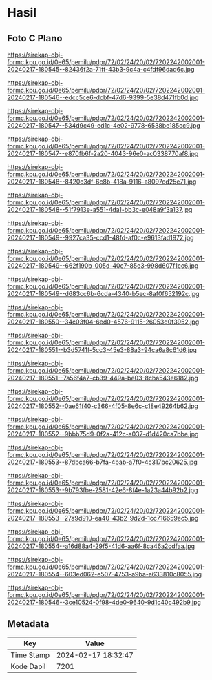# Hasil

## Foto C Plano

https://sirekap-obj-formc.kpu.go.id/0e65/pemilu/pdpr/72/02/24/20/02/7202242002001-20240217-180545--82436f2a-71ff-43b3-9c4a-c4fdf96dad6c.jpg

https://sirekap-obj-formc.kpu.go.id/0e65/pemilu/pdpr/72/02/24/20/02/7202242002001-20240217-180546--edcc5ce6-dcbf-47d6-9399-5e38d471fb0d.jpg

https://sirekap-obj-formc.kpu.go.id/0e65/pemilu/pdpr/72/02/24/20/02/7202242002001-20240217-180547--534d9c49-ed1c-4e02-9778-6538be185cc9.jpg

https://sirekap-obj-formc.kpu.go.id/0e65/pemilu/pdpr/72/02/24/20/02/7202242002001-20240217-180547--e870fb6f-2a20-4043-96e0-ac0338770af8.jpg

https://sirekap-obj-formc.kpu.go.id/0e65/pemilu/pdpr/72/02/24/20/02/7202242002001-20240217-180548--8420c3df-6c8b-418a-9116-a8097ed25e71.jpg

https://sirekap-obj-formc.kpu.go.id/0e65/pemilu/pdpr/72/02/24/20/02/7202242002001-20240217-180548--51f7913e-a551-4da1-bb3c-e048a9f3a137.jpg

https://sirekap-obj-formc.kpu.go.id/0e65/pemilu/pdpr/72/02/24/20/02/7202242002001-20240217-180549--9927ca35-ccd1-48fd-af0c-e9613fad1972.jpg

https://sirekap-obj-formc.kpu.go.id/0e65/pemilu/pdpr/72/02/24/20/02/7202242002001-20240217-180549--662f190b-005d-40c7-85e3-998d607f1cc6.jpg

https://sirekap-obj-formc.kpu.go.id/0e65/pemilu/pdpr/72/02/24/20/02/7202242002001-20240217-180549--d683cc6b-6cda-4340-b5ec-8af0f652192c.jpg

https://sirekap-obj-formc.kpu.go.id/0e65/pemilu/pdpr/72/02/24/20/02/7202242002001-20240217-180550--34c03f04-6ed0-4576-9115-26053d0f3952.jpg

https://sirekap-obj-formc.kpu.go.id/0e65/pemilu/pdpr/72/02/24/20/02/7202242002001-20240217-180551--b3d5741f-5cc3-45e3-88a3-94ca6a8c61d6.jpg

https://sirekap-obj-formc.kpu.go.id/0e65/pemilu/pdpr/72/02/24/20/02/7202242002001-20240217-180551--7a56f4a7-cb39-449a-be03-8cba543e6182.jpg

https://sirekap-obj-formc.kpu.go.id/0e65/pemilu/pdpr/72/02/24/20/02/7202242002001-20240217-180552--0ae61f40-c366-4f05-8e6c-c18e49264b62.jpg

https://sirekap-obj-formc.kpu.go.id/0e65/pemilu/pdpr/72/02/24/20/02/7202242002001-20240217-180552--9bbb75d9-0f2a-412c-a037-d1d420ca7bbe.jpg

https://sirekap-obj-formc.kpu.go.id/0e65/pemilu/pdpr/72/02/24/20/02/7202242002001-20240217-180553--87dbca66-b7fa-4bab-a7f0-4c317bc20625.jpg

https://sirekap-obj-formc.kpu.go.id/0e65/pemilu/pdpr/72/02/24/20/02/7202242002001-20240217-180553--9b793fbe-2581-42e6-8f4e-1a23a44b92b2.jpg

https://sirekap-obj-formc.kpu.go.id/0e65/pemilu/pdpr/72/02/24/20/02/7202242002001-20240217-180553--27a9d910-ea40-43b2-9d2d-1cc716659ec5.jpg

https://sirekap-obj-formc.kpu.go.id/0e65/pemilu/pdpr/72/02/24/20/02/7202242002001-20240217-180554--a16d88a4-29f5-41d6-aa6f-8ca46a2cdfaa.jpg

https://sirekap-obj-formc.kpu.go.id/0e65/pemilu/pdpr/72/02/24/20/02/7202242002001-20240217-180554--603ed062-e507-4753-a9ba-a633810c8055.jpg

https://sirekap-obj-formc.kpu.go.id/0e65/pemilu/pdpr/72/02/24/20/02/7202242002001-20240217-180546--3ce10524-0f98-4de0-9640-9d1c40c492b9.jpg


## Metadata

| Key        | Value               |
| ---------- | ------------------- |
| Time Stamp | 2024-02-17 18:32:47 |
| Kode Dapil | 7201                |



